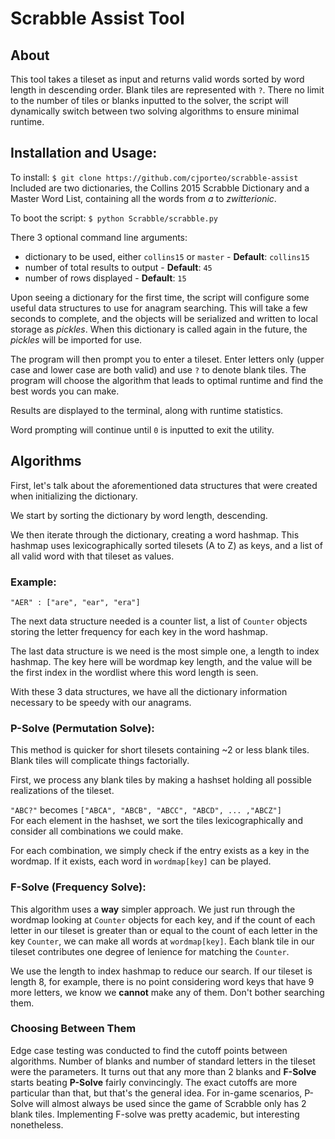 # Scrabble Assist Tool
## About
This tool takes a tileset as input and returns valid words sorted by word length in descending order. Blank tiles are represented with ``?``. There no limit to the number of tiles or blanks inputted to the solver, the script will dynamically switch between two solving algorithms to ensure minimal runtime.

## Installation and Usage:
To install:
``$ git clone https://github.com/cjporteo/scrabble-assist``
<br>
Included are two dictionaries, the Collins 2015 Scrabble Dictionary and a Master Word List, containing all the words from *a* to *zwitterionic*.

To boot the script:
``$ python Scrabble/scrabble.py``
<br>

There 3 optional command line arguments:

 - dictionary to be used, either ``collins15`` or ``master`` - **Default**: ``collins15``
 - number of total results to output - **Default**: ``45``
 - number of rows displayed  - **Default**: ``15``

Upon seeing a dictionary for the first time, the script will configure some useful data structures to use for anagram searching. This will take a few seconds to complete, and the objects will be serialized and written to local storage as *pickles*. When this dictionary is called again in the future, the *pickles* will be imported for use.

The program will then prompt you to enter a tileset. Enter letters only (upper case and lower case are both valid) and use ``?`` to denote blank tiles. The program will choose the algorithm that leads to optimal runtime and find the best words you can make.

Results are displayed to the terminal, along with runtime statistics.

Word prompting will continue until ``0`` is inputted to exit the utility.

## Algorithms

First, let's talk about the aforementioned data structures that were created when initializing the dictionary. 

We start by sorting the dictionary by word length, descending.

We then iterate through the dictionary, creating a word hashmap.
This hashmap uses lexicographically sorted tilesets (A to Z) as keys, and a list of all valid word with that tileset as values.
### Example:
```"AER" : ["are", "ear", "era"]```

The next data structure needed is a counter list, a list of ``Counter`` objects storing the letter frequency for each key in the word hashmap.

The last data structure is we need is the most simple one, a length to index hashmap. The key here will be wordmap key length, and the value will be the first index in the wordlist where this word length is seen.

With these 3 data structures, we have all the dictionary information necessary to be speedy with our anagrams.

### P-Solve (Permutation Solve):

This method is quicker for short tilesets containing ~2 or less blank tiles. Blank tiles will complicate things factorially.

First, we process any blank tiles by making a hashset holding all possible realizations of the tileset.

``"ABC?"`` becomes ``["ABCA", "ABCB", "ABCC", "ABCD", ... ,"ABCZ"]``
<br>
For each element in the hashset, we sort the tiles lexicographically and consider all combinations we could make.

For each combination, we simply check if the entry exists as a key in the wordmap. If it exists, each word in ``wordmap[key]`` can be played.

### F-Solve (Frequency Solve):

This algorithm uses a **way** simpler approach. We just run through the wordmap looking at ``Counter`` objects for each key, and if the count of each letter in our tileset is greater than or equal to the count of each letter in the key ``Counter``, we can make all words at ``wordmap[key]``. Each blank tile in our tileset contributes one degree of lenience for matching the ``Counter``.

We use the length to index hashmap to reduce our search. If our tileset is length 8, for example, there is no point considering word keys that have 9 more letters, we know we **cannot** make any of them. Don't bother searching them.

### Choosing Between Them
Edge case testing was conducted to find the cutoff points between algorithms. Number of blanks and number of standard letters in the tileset were the parameters. It turns out that any more than 2 blanks and **F-Solve** starts beating **P-Solve** fairly convincingly. The exact cutoffs are more particular than that, but that's the general idea. For in-game scenarios, P-Solve will almost always be used since the game of Scrabble only has 2 blank tiles. Implementing F-solve was pretty academic, but interesting nonetheless.
